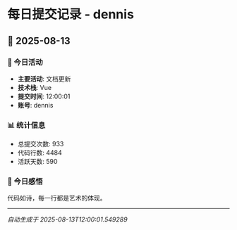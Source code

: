 # 每日提交记录 - dennis

## 📅 2025-08-13

### 🎯 今日活动
- **主要活动**: 文档更新
- **技术栈**: Vue
- **提交时间**: 12:00:01
- **账号**: dennis

### 📊 统计信息
- 总提交次数: 933
- 代码行数: 4484
- 活跃天数: 590

### 💭 今日感悟
代码如诗，每一行都是艺术的体现。

---
*自动生成于 2025-08-13T12:00:01.549289*
